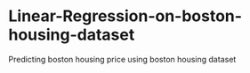 # Linear-Regression-on-boston-housing-dataset
Predicting boston housing price using boston housing dataset
